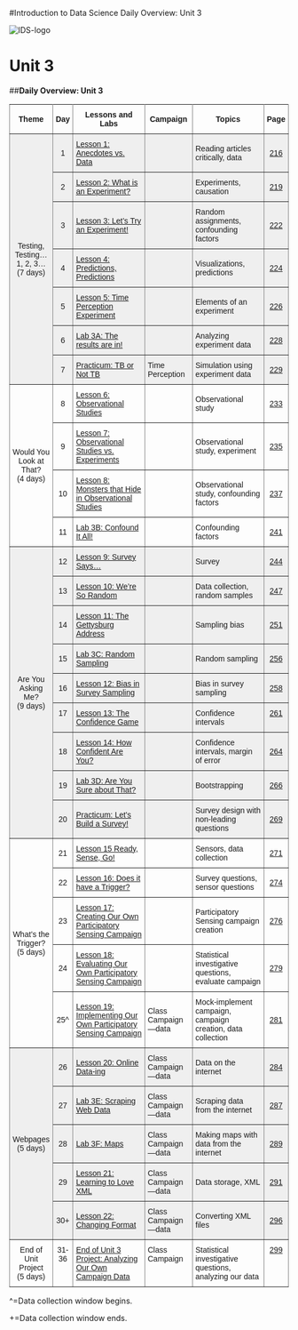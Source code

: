 #Introduction to Data Science Daily Overview: Unit 3

![IDS-logo](../img/IDS-logo.png)

**<h1>Unit 3</h1>**

##**Daily Overview: Unit 3**

<style type="text/css">
.tg  {border-collapse:collapse;border-spacing:0;}
.tg td{font-family:Arial, sans-serif;font-size:14px;padding:10px 5px;border-style:solid;border-width:1px;overflow:hidden;word-break:normal;border-color:black;}
.tg th{font-family:Arial, sans-serif;font-size:14px;font-weight:normal;padding:10px 5px;border-style:solid;border-width:1px;overflow:hidden;word-break:normal;border-color:black;}
.tg .tg-88nc{font-weight:bold;border-color:inherit;text-align:center}
.tg .tg-yj5y{background-color:#efefef;border-color:inherit;text-align:center;vertical-align:top}
.tg .tg-c3ow{border-color:inherit;text-align:center;vertical-align:top}
.tg .tg-uys7{border-color:inherit;text-align:center}
.tg .tg-pwj7{background-color:#efefef;border-color:inherit;text-align:left}
.tg .tg-5e9r{background-color:#efefef;border-color:inherit;text-align:center}
.tg .tg-xldj{border-color:inherit;text-align:left}
.tg .tg-y698{background-color:#efefef;border-color:inherit;text-align:left;vertical-align:top}
.tg .tg-0pky{border-color:inherit;text-align:left;vertical-align:top}
</style>
<table class="tg">
  <tr>
    <th class="tg-88nc">Theme</th>
    <th class="tg-88nc">Day</th>
    <th class="tg-88nc">Lessons and Labs</th>
    <th class="tg-88nc">Campaign</th>
    <th class="tg-88nc">Topics</th>
    <th class="tg-88nc">Page</th>
  </tr>
  <tr>
    <td class="tg-5e9r" rowspan="7">Testing,<br>Testing…<br>1, 2, 3…<br>(7 days)</td>
    <td class="tg-5e9r">1</td>
    <td class="tg-pwj7"><a href="../../unit3/lesson1">Lesson 1: Anecdotes vs. Data</a></td>
    <td class="tg-pwj7"></td>
    <td class="tg-pwj7">Reading articles critically, data</td>
    <td class="tg-5e9r"><a href="../../unit3/lesson1">216</a></td>
  </tr>
  <tr>
    <td class="tg-5e9r">2</td>
    <td class="tg-pwj7"><a href="../../unit3/lesson2">Lesson 2: What is an Experiment?</a></td>
    <td class="tg-pwj7"></td>
    <td class="tg-pwj7">Experiments, causation</td>
    <td class="tg-5e9r"><a href="../../unit3/lesson2">219</a></td>
  </tr>
  <tr>
    <td class="tg-5e9r">3</td>
    <td class="tg-pwj7"><a href="../../unit3/lesson3">Lesson 3: Let’s Try an Experiment!</a></td>
    <td class="tg-pwj7"></td>
    <td class="tg-pwj7">Random assignments, confounding factors</td>
    <td class="tg-5e9r"><a href="../../unit3/lesson3">222</a></td>
  </tr>
  <tr>
    <td class="tg-5e9r">4</td>
    <td class="tg-pwj7"><a href="../../unit3/lesson4">Lesson 4: Predictions, Predictions</a></td>
    <td class="tg-pwj7"></td>
    <td class="tg-pwj7">Visualizations, predictions</td>
    <td class="tg-5e9r"><a href="../../unit3/lesson4">224</a></td>
  </tr>
  <tr>
    <td class="tg-5e9r">5</td>
    <td class="tg-pwj7"><a href="../../unit3/lesson5">Lesson 5: Time Perception Experiment</a></td>
    <td class="tg-pwj7"></td>
    <td class="tg-pwj7">Elements of an experiment</td>
    <td class="tg-5e9r"><a href="../../unit3/lesson5">226</a></td>
  </tr>
  <tr>
    <td class="tg-5e9r">6</td>
    <td class="tg-pwj7"><a href="../../unit3/lab3a">Lab 3A: The results are in!</a></td>
    <td class="tg-pwj7"></td>
    <td class="tg-pwj7">Analyzing experiment data</td>
    <td class="tg-5e9r"><a href="../../unit3/lab3a">228</a></td>
  </tr>
  <tr>
    <td class="tg-5e9r">7</td>
    <td class="tg-pwj7"><a href="../../unit3/practicum1">Practicum: TB or Not TB</a></td>
    <td class="tg-pwj7">Time Perception</td>
    <td class="tg-pwj7">Simulation using experiment data</td>
    <td class="tg-5e9r"><a href="../../unit3/practicum1">229</a></td>
  </tr>
  <tr>
    <td class="tg-uys7" rowspan="4">Would You<br>Look at<br>That?<br>(4 days)</td>
    <td class="tg-uys7">8</td>
    <td class="tg-xldj"><a href="../../unit3/lesson6">Lesson 6: Observational Studies</a></td>
    <td class="tg-xldj"></td>
    <td class="tg-xldj">Observational study</td>
    <td class="tg-uys7"><a href="../../unit3/lesson6">233</a></td>
  </tr>
  <tr>
    <td class="tg-uys7">9</td>
    <td class="tg-xldj"><a href="../../unit3/lesson7">Lesson 7: Observational Studies vs. Experiments</a></td>
    <td class="tg-xldj"></td>
    <td class="tg-xldj">Observational study, experiment</td>
    <td class="tg-uys7"><a href="../../unit3/lesson7">235</a></td>
  </tr>
  <tr>
    <td class="tg-uys7">10</td>
    <td class="tg-xldj"><a href="../../unit3/lesson8">Lesson 8: Monsters that Hide in Observational Studies</a></td>
    <td class="tg-xldj"></td>
    <td class="tg-xldj">Observational study, confounding factors</td>
    <td class="tg-uys7"><a href="../../unit3/lesson8">237</a></td>
  </tr>
  <tr>
    <td class="tg-uys7">11</td>
    <td class="tg-xldj"><a href="../../unit3/lab3b">Lab 3B: Confound It All!</a></td>
    <td class="tg-xldj"></td>
    <td class="tg-xldj">Confounding factors</td>
    <td class="tg-uys7"><a href="../../unit3/lab3b">241</a></td>
  </tr>
  <tr>
    <td class="tg-5e9r" rowspan="9">Are You<br>Asking<br>Me?<br>(9 days)<br></td>
    <td class="tg-5e9r">12</td>
    <td class="tg-pwj7"><a href="../../unit3/lesson9">Lesson 9: Survey Says…</a></td>
    <td class="tg-pwj7"></td>
    <td class="tg-pwj7">Survey</td>
    <td class="tg-5e9r"><a href="../../unit3/lesson9">244</a></td>
  </tr>
  <tr>
    <td class="tg-5e9r">13</td>
    <td class="tg-pwj7"><a href="../../unit3/lesson10">Lesson 10: We’re So Random</a></td>
    <td class="tg-pwj7"></td>
    <td class="tg-pwj7">Data collection, random samples</td>
    <td class="tg-5e9r"><a href="../../unit3/lesson10">247</a></td>
  </tr>
  <tr>
    <td class="tg-5e9r">14</td>
    <td class="tg-pwj7"><a href="../../unit3/lesson11">Lesson 11: The Gettysburg Address</a></td>
    <td class="tg-pwj7"></td>
    <td class="tg-pwj7">Sampling bias</td>
    <td class="tg-5e9r"><a href="../../unit3/lesson11">251</a></td>
  </tr>
  <tr>
    <td class="tg-5e9r">15</td>
    <td class="tg-pwj7"><a href="../../unit3/lab3c">Lab 3C: Random Sampling</a></td>
    <td class="tg-pwj7"></td>
    <td class="tg-pwj7">Random sampling</td>
    <td class="tg-5e9r"><a href="../../unit3/lab3c">256</a></td>
  </tr>
  <tr>
    <td class="tg-5e9r">16</td>
    <td class="tg-pwj7"><a href="../../unit3/lesson12">Lesson 12: Bias in Survey Sampling</a></td>
    <td class="tg-pwj7"></td>
    <td class="tg-pwj7">Bias in survey sampling</td>
    <td class="tg-5e9r"><a href="../../unit3/lesson12">258</a></td>
  </tr>
  <tr>
    <td class="tg-yj5y">17</td>
    <td class="tg-y698"><a href="../../unit3/lesson13">Lesson 13: The Confidence Game</a></td>
    <td class="tg-y698"></td>
    <td class="tg-y698">Confidence intervals</td>
    <td class="tg-yj5y"><a href="../../unit3/lesson13">261</a></td>
  </tr>
  <tr>
    <td class="tg-5e9r">18</td>
    <td class="tg-pwj7"><a href="../../unit3/lesson14">Lesson 14: How Confident Are You?</a></td>
    <td class="tg-pwj7"></td>
    <td class="tg-pwj7">Confidence intervals, margin of error</td>
    <td class="tg-5e9r"><a href="../../unit3/lesson14">264</a></td>
  </tr>
  <tr>
    <td class="tg-5e9r">19</td>
    <td class="tg-pwj7"><a href="../../unit3/lab3d">Lab 3D: Are You Sure about That?</a></td>
    <td class="tg-pwj7"></td>
    <td class="tg-pwj7">Bootstrapping</td>
    <td class="tg-5e9r"><a href="../../unit3/lab3d">266</a></td>
  </tr>
  <tr>
    <td class="tg-5e9r">20</td>
    <td class="tg-pwj7"><a href="../../unit3/practicum2">Practicum: Let’s Build a Survey!</a></td>
    <td class="tg-pwj7"></td>
    <td class="tg-pwj7">Survey design with non-leading questions</td>
    <td class="tg-5e9r"><a href="../../unit3/practicum2">269</a></td>
  </tr>
  <tr>
    <td class="tg-uys7" rowspan="5">What’s the<br>Trigger?<br>(5 days)</td>
    <td class="tg-uys7">21</td>
    <td class="tg-xldj"><a href="../../unit3/lesson15">Lesson 15 Ready, Sense, Go!</a></td>
    <td class="tg-xldj"></td>
    <td class="tg-xldj">Sensors, data collection</td>
    <td class="tg-uys7"><a href="../../unit3/lesson15">271</a></td>
  </tr>
  <tr>
    <td class="tg-uys7">22</td>
    <td class="tg-xldj"><a href="../../unit3/lesson16">Lesson 16: Does it have a Trigger?</a></td>
    <td class="tg-xldj"></td>
    <td class="tg-xldj">Survey questions, sensor questions</td>
    <td class="tg-uys7"><a href="../../unit3/lesson16">274</a></td>
  </tr>
  <tr>
    <td class="tg-uys7">23</td>
    <td class="tg-xldj"><a href="../../unit3/lesson17">Lesson 17: Creating Our Own Participatory Sensing Campaign</a></td>
    <td class="tg-xldj"></td>
    <td class="tg-xldj">Participatory Sensing campaign creation</td>
    <td class="tg-uys7"><a href="../../unit3/lesson17">276</a></td>
  </tr>
  <tr>
    <td class="tg-uys7">24</td>
    <td class="tg-xldj"><a href="../../unit3/lesson18">Lesson 18: Evaluating Our Own Participatory Sensing Campaign</a><br></td>
    <td class="tg-xldj"></td>
    <td class="tg-xldj">Statistical investigative questions, evaluate campaign</td>
    <td class="tg-uys7"><a href="../../unit3/lesson18">279</a></td>
  </tr>
  <tr>
    <td class="tg-uys7">25^</td>
    <td class="tg-xldj"><a href="../../unit3/lesson19">Lesson 19: Implementing Our Own Participatory Sensing Campaign</a></td>
    <td class="tg-xldj">Class Campaign—data</td>
    <td class="tg-xldj">Mock-implement campaign, campaign creation, data collection</td>
    <td class="tg-uys7"><a href="../../unit3/lesson19">281</a></td>
  </tr>
  <tr>
    <td class="tg-5e9r" rowspan="5">Webpages<br>(5 days)</td>
    <td class="tg-5e9r">26</td>
    <td class="tg-pwj7"><a href="../../unit3/lesson20">Lesson 20: Online Data-ing</a></td>
    <td class="tg-pwj7">Class Campaign—data</td>
    <td class="tg-pwj7">Data on the internet</td>
    <td class="tg-5e9r"><a href="../../unit3/lesson20">284</a></td>
  </tr>
  <tr>
    <td class="tg-5e9r">27</td>
    <td class="tg-pwj7"><a href="../../unit3/lab3e">Lab 3E: Scraping Web Data</a></td>
    <td class="tg-pwj7">Class Campaign—data</td>
    <td class="tg-pwj7">Scraping data from the internet</td>
    <td class="tg-5e9r"><a href="../../unit3/lab3e">287</a></td>
  </tr>
  <tr>
    <td class="tg-5e9r">28</td>
    <td class="tg-pwj7"><a href="../../unit3/lab3f">Lab 3F: Maps</a></td>
    <td class="tg-pwj7">Class Campaign—data</td>
    <td class="tg-pwj7">Making maps with data from the internet</td>
    <td class="tg-5e9r"><a href="../../unit3/lab3f">289</a></td>
  </tr>
  <tr>
    <td class="tg-5e9r">29</td>
    <td class="tg-pwj7"><a href="../../unit3/lesson21">Lesson 21: Learning to Love XML</a></td>
    <td class="tg-pwj7">Class Campaign—data</td>
    <td class="tg-pwj7">Data storage, XML</td>
    <td class="tg-5e9r"><a href="../../unit3/lesson21">291</a></td>
  </tr>
  <tr>
    <td class="tg-5e9r">30+</td>
    <td class="tg-pwj7"><a href="../../unit3/lesson22">Lesson 22: Changing Format</a></td>
    <td class="tg-pwj7">Class Campaign—data</td>
    <td class="tg-pwj7">Converting XML files</td>
    <td class="tg-5e9r"><a href="../../unit3/lesson22">296</a></td>
  </tr>
  <tr>
    <td class="tg-c3ow">End of<br>Unit<br>Project<br>(5 days)</td>
    <td class="tg-c3ow">31-<br>36</td>
    <td class="tg-0pky"><a href="../../unit3/end">End of Unit 3 Project: Analyzing Our Own Campaign Data</a></td>
    <td class="tg-0pky">Class Campaign</td>
    <td class="tg-0pky">Statistical investigative questions, analyzing our data</td>
    <td class="tg-c3ow"><a href="../../unit3/end">299</a></td>
  </tr>
</table>

^=Data collection window begins.

+=Data collection window ends.